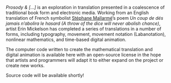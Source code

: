 _Prosody & [...]_ is an exploration in translation presented in a coalescence of traditional book form and electronic media. Working from an English translation of French symbolist [Stéphane Mallarmé](https://en.wikipedia.org/wiki/Stéphane_Mallarmé)’s poem _Un coup de dés jamais n’abolira le hasard (A throw of the dice will never abolish chance)_, artist Erin Mickelson has completed a series of translations in a number of forms, including typography, movement, movement notation (Labanotation), nonlinear mathematics, and time-based digital animation.

The computer code written to create the mathematical translation and digital animation is available here with an open-source license in the hope that artists and programmers will adapt it to either expand on the project or create new works.

Source code will be available shortly!
